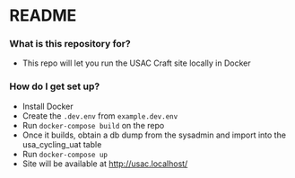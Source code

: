 # README #


### What is this repository for? ###

* This repo will let you run the USAC Craft site locally in Docker

### How do I get set up? ###

* Install Docker
* Create the `.dev.env` from `example.dev.env`
* Run `docker-compose build` on the repo
* Once it builds, obtain a db dump from the sysadmin and import into the usa_cycling_uat table
* Run `docker-compose up`
* Site will be available at http://usac.localhost/
<!--
### Contribution guidelines ###

* Writing tests
* Code review
* Other guidelines

### Who do I talk to? ###

* Repo owner or admin
* Other community or team contact -->

